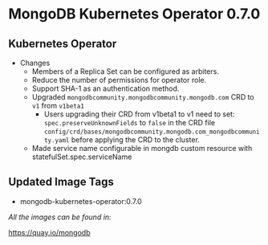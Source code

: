 # MongoDB Kubernetes Operator 0.7.0

## Kubernetes Operator

- Changes
  - Members of a Replica Set can be configured as arbiters.
  - Reduce the number of permissions for operator role.
  - Support SHA-1 as an authentication method.
  - Upgraded `mongodbcommunity.mongodbcommunity.mongodb.com` CRD to `v1` from `v1beta1`
    - Users upgrading their CRD from v1beta1 to v1 need to set: `spec.preserveUnknownFields` to `false` in the CRD file `config/crd/bases/mongodbcommunity.mongodb.com_mongodbcommunity.yaml` before applying the CRD to the cluster.
  - Made service name configurable in mongdb custom resource with statefulSet.spec.serviceName

## Updated Image Tags

- mongodb-kubernetes-operator:0.7.0

_All the images can be found in:_

https://quay.io/mongodb
